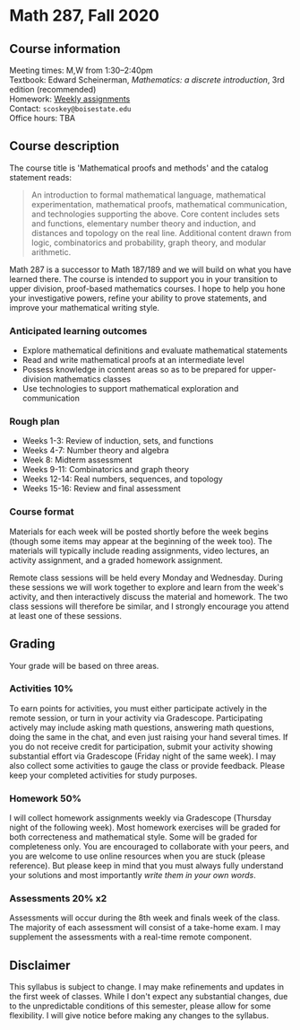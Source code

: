 # Math 287, Fall 2020

## Course information

Meeting times: M,W from 1:30&ndash;2:40pm  
Textbook: Edward Scheinerman, *Mathematics: a discrete introduction*, 3rd edition (recommended)  
Homework: [Weekly assignments](homework)  
Contact: `scoskey@boisestate.edu`  
Office hours: TBA

## Course description

The course title is 'Mathematical proofs and methods' and the catalog statement reads:

> An introduction to formal mathematical language, mathematical experimentation, mathematical proofs, mathematical communication, and technologies supporting the above. Core content includes sets and functions, elementary number theory and induction, and distances and topology on the real line. Additional content drawn from logic, combinatorics and probability, graph theory, and modular arithmetic.

Math 287 is a successor to Math 187/189 and we will build on what you have learned there. The course is intended to support you in your transition to upper division, proof-based mathematics courses. I hope to help you hone your investigative powers, refine your ability to prove statements, and improve your mathematical writing style.

### Anticipated learning outcomes

* Explore mathematical definitions and evaluate mathematical statements
* Read and write mathematical proofs at an intermediate level
* Possess knowledge in content areas so as to be prepared for upper-division mathematics classes
* Use technologies to support mathematical exploration and communication

### Rough plan

* Weeks 1-3: Review of induction, sets, and functions
* Weeks 4-7: Number theory and algebra
* Week 8: Midterm assessment
* Weeks 9-11: Combinatorics and graph theory
* Weeks 12-14: Real numbers, sequences, and topology
* Weeks 15-16: Review and final assessment

### Course format

Materials for each week will be posted shortly before the week begins (though some items may appear at the beginning of the week too). The materials will typically include reading assignments, video lectures, an activity assignment, and a graded homework assignment.

Remote class sessions will be held every Monday and Wednesday. During these sessions we will work together to explore and learn from the week's activity, and then interactively discuss the material and homework. The two class sessions will therefore be similar, and I strongly encourage you attend at least one of these sessions.

## Grading

Your grade will be based on three areas.

### Activities 10%

To earn points for activities, you must either participate actively in the remote session, or turn in your activity via Gradescope. Participating actively may include asking math questions, answering math questions, doing the same in the chat, and even just raising your hand several times. If you do not receive credit for participation, submit your activity showing substantial effort via Gradescope (Friday night of the same week). I may also collect some activities to gauge the class or provide feedback. Please keep your completed activities for study purposes.

### Homework 50%

I will collect homework assignments weekly via Gradescope (Thursday night of the following week). Most homework exercises will be graded for both correcteness and mathematical style. Some will be graded for completeness only. You are encouraged to collaborate with your peers, and you are welcome to use online resources when you are stuck (please reference). But please keep in mind that you must always fully understand your solutions and most importantly *write them in your own words*.

### Assessments 20% x2

Assessments will occur during the 8th week and finals week of the class. The majority of each assessment will consist of a take-home exam. I may supplement the assessments with a real-time remote component.

## Disclaimer

This syllabus is subject to change. I may make refinements and updates in the first week of classes. While I don't expect any substantial changes, due to the unpredictable conditions of this semester, please allow for some flexibility. I will give notice before making any changes to the syllabus.
